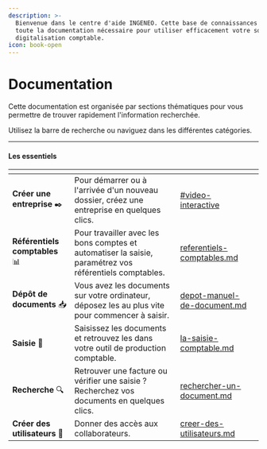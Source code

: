 ```yaml
---
description: >-
  Bienvenue dans le centre d'aide INGENEO. Cette base de connaissances contient
  toute la documentation nécessaire pour utiliser efficacement votre solution de
  digitalisation comptable.
icon: book-open
---
```


# Documentation

Cette documentation est organisée par sections thématiques pour vous permettre de trouver rapidement l'information recherchée.&#x20;

Utilisez la barre de recherche ou naviguez dans les différentes catégories.

***

#### Les essentiels

<table data-view="cards"><thead><tr><th></th><th></th><th data-hidden data-card-target data-type="content-ref"></th><th data-hidden data-card-cover data-type="image"></th></tr></thead><tbody><tr><td><strong>Créer une entreprise</strong> <span data-gb-custom-inline data-tag="emoji" data-code="2712">✒️</span></td><td>Pour démarrer ou à l'arrivée d'un nouveau dossier, créez une entreprise en quelques clics.</td><td><a href="gestion-des-entreprises/creer-une-entreprise.md#video-interactive">#video-interactive</a></td><td></td></tr><tr><td><strong>Référentiels comptables</strong> 📊</td><td>Pour travailler avec les bons comptes et automatiser la saisie, paramétrez vos référentiels comptables.</td><td><a href="gestion-des-entreprises/referentiels-comptables.md">referentiels-comptables.md</a></td><td></td></tr><tr><td><strong>Dépôt de documents</strong> <span data-gb-custom-inline data-tag="emoji" data-code="1f4e5">📥</span></td><td>Vous avez les documents sur votre ordinateur, déposez les au plus vite pour commencer à saisir.</td><td><a href="gestion-des-documents/depot-manuel-de-document.md">depot-manuel-de-document.md</a></td><td></td></tr><tr><td><strong>Saisie</strong> <span data-gb-custom-inline data-tag="emoji" data-code="1f522">🔢</span></td><td>Saisissez les documents et retrouvez les dans votre outil de production comptable.</td><td><a href="gestion-des-documents/la-saisie-comptable.md">la-saisie-comptable.md</a></td><td></td></tr><tr><td><strong>Recherche</strong> <span data-gb-custom-inline data-tag="emoji" data-code="1f50d">🔍</span></td><td>Retrouver une facture ou vérifier une saisie ? Recherchez vos documents en quelques clics.</td><td><a href="gestion-des-documents/rechercher-un-document.md">rechercher-un-document.md</a></td><td></td></tr><tr><td><strong>Créer des utilisateurs</strong> 👥</td><td>Donner des accès aux collaborateurs. </td><td><a href="administration/creer-des-utilisateurs.md">creer-des-utilisateurs.md</a></td><td></td></tr></tbody></table>
